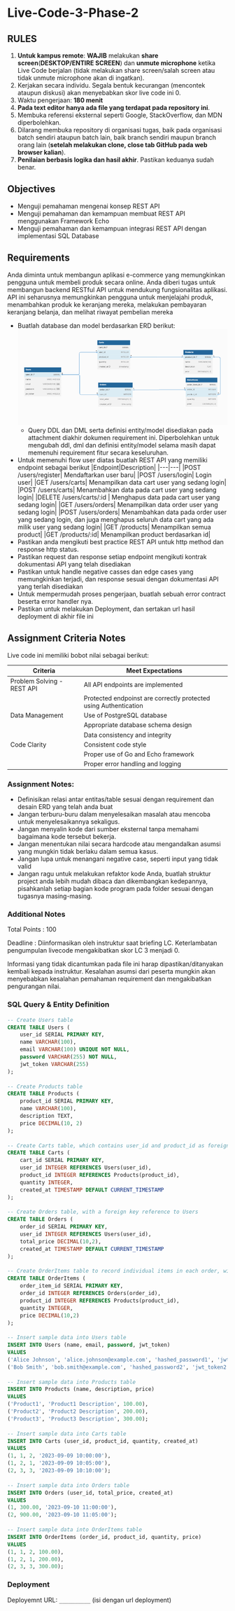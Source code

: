 # Live-Code-3-Phase-2
## RULES
1. **Untuk kampus remote**: **WAJIB** melakukan **share screen**(**DESKTOP/ENTIRE SCREEN**) dan **unmute microphone** ketika Live Code
berjalan (tidak melakukan share screen/salah screen atau tidak unmute microphone akan di ingatkan).
2. Kerjakan secara individu. Segala bentuk kecurangan (mencontek ataupun diskusi) akan menyebabkan skor live code ini 0.
3. Waktu pengerjaan: **180 menit**
4. **Pada text editor hanya ada file yang terdapat pada repository ini**.
5. Membuka referensi eksternal seperti Google, StackOverflow, dan MDN diperbolehkan.
6. Dilarang membuka repository di organisasi tugas, baik pada organisasi batch sendiri ataupun batch lain, baik branch sendiri maupun branch orang
lain (**setelah melakukan clone, close tab GitHub pada web browser kalian**).
7. **Penilaian berbasis logika dan hasil akhir**. Pastikan keduanya sudah benar.

## Objectives
- Menguji pemahaman mengenai konsep REST API
- Menguji pemahaman dan kemampuan membuat REST API menggunakan Framework Echo
- Menguji pemahaman dan kemampuan integrasi REST API dengan implementasi SQL Database

## Requirements
Anda diminta untuk membangun aplikasi e-commerce yang memungkinkan pengguna untuk membeli produk secara online. Anda diberi tugas untuk membangun backend RESTful API untuk mendukung fungsionalitas aplikasi. API ini seharusnya memungkinkan pengguna untuk menjelajahi produk, menambahkan produk ke keranjang mereka, melakukan pembayaran keranjang belanja, dan melihat riwayat pembelian mereka

- Buatlah database dan model berdasarkan ERD berikut:
   ![Alt text](erd.png)
   - Query DDL dan DML serta definisi entity/model disediakan pada attachment diakhir dokumen requirement ini. Diperbolehkan untuk mengubah ddl, dml dan definisi entity/model selama masih dapat memenuhi requirement fitur secara keseluruhan.
- Untuk memenuhi flow user diatas buatlah REST API yang memiliki endpoint sebagai berikut
  |Endpoint|Description|
  |---|---|
  |POST /users/register| Mendaftarkan user baru|
  |POST /users/login| Login user|
  |GET /users/carts| Menampilkan data cart user yang sedang login|
  |POST /users/carts| Menambahkan data pada cart user yang sedang login|
  |DELETE /users/carts/:id | Menghapus data pada cart user yang sedang login|
  |GET /users/orders| Menampilkan data order user yang sedang login|
  |POST /users/orders| Menambahkan data pada order user yang sedang login, dan juga menghapus seluruh data cart yang ada milik user yang sedang login|
  |GET /products| Menampilkan semua product|
  |GET /products/:id| Menampilkan product berdasarkan id|
- Pastikan anda mengikuti best practice REST API untuk http method dan response http status.
- Pastikan request dan response setiap endpoint mengikuti kontrak dokumentasi API yang telah disediakan
- Pastikan untuk handle negative casses dan edge cases yang memungkinkan terjadi, dan response sesuai dengan dokumentasi API yang terlah disediakan
- Untuk mempermudah proses pengerjaan, buatlah sebuah error contract beserta error handler nya.
- Pastikan untuk melakukan Deployment, dan sertakan url hasil deployment di akhir file ini

## Assignment Criteria Notes
Live code ini memiliki bobot nilai sebagai berikut:

|Criteria|Meet Expectations|
|---|---|
|Problem Solving - REST API|All API endpoints are implemented |
|   |Protected endpoinst are correctly protected using Authentication|
|Data Management|Use of PostgreSQL database|
||Appropriate database schema design|
||Data consistency and integrity|
|Code Clarity|Consistent code style|
||Proper use of Go and Echo framework|
||Proper error handling and logging|

### Assignment Notes:
- Definisikan relasi antar entitas/table sesuai dengan requirement dan desain ERD yang telah anda buat
- Jangan terburu-buru dalam menyelesaikan masalah atau mencoba untuk menyelesaikannya sekaligus.
- Jangan menyalin kode dari sumber eksternal tanpa memahami bagaimana kode tersebut bekerja.
- Jangan menentukan nilai secara hardcode atau mengandalkan asumsi yang mungkin tidak berlaku dalam semua kasus.
- Jangan lupa untuk menangani negative case, seperti input yang tidak valid
- Jangan ragu untuk melakukan refaktor kode Anda, buatlah struktur project anda lebih mudah dibaca dan dikembangkan kedepannya, pisahkanlah setiap bagian kode program pada folder sesuai dengan tugasnya masing-masing.

### Additional Notes
Total Points : 100

Deadline : Diinformasikan oleh instruktur saat briefing LC. Keterlambatan pengumpulan livecode mengakibatkan skor LC 3 menjadi 0.

Informasi yang tidak dicantumkan pada file ini harap dipastikan/ditanyakan kembali kepada instruktur. Kesalahan asumsi dari peserta mungkin akan menyebabkan kesalahan pemahaman requirement dan mengakibatkan pengurangan nilai.

### SQL Query & Entity Definition
```sql
-- Create Users table
CREATE TABLE Users (
    user_id SERIAL PRIMARY KEY,
    name VARCHAR(100),
    email VARCHAR(100) UNIQUE NOT NULL,
    password VARCHAR(255) NOT NULL,
    jwt_token VARCHAR(255)
);

-- Create Products table
CREATE TABLE Products (
    product_id SERIAL PRIMARY KEY,
    name VARCHAR(100),
    description TEXT,
    price DECIMAL(10, 2)
);

-- Create Carts table, which contains user_id and product_id as foreign keys
CREATE TABLE Carts (
    cart_id SERIAL PRIMARY KEY,
    user_id INTEGER REFERENCES Users(user_id),
    product_id INTEGER REFERENCES Products(product_id),
    quantity INTEGER,
    created_at TIMESTAMP DEFAULT CURRENT_TIMESTAMP
);

-- Create Orders table, with a foreign key reference to Users
CREATE TABLE Orders (
    order_id SERIAL PRIMARY KEY,
    user_id INTEGER REFERENCES Users(user_id),
    total_price DECIMAL(10,2),
    created_at TIMESTAMP DEFAULT CURRENT_TIMESTAMP
);

-- Create OrderItems table to record individual items in each order, with foreign key references to Orders and Products
CREATE TABLE OrderItems (
    order_item_id SERIAL PRIMARY KEY,
    order_id INTEGER REFERENCES Orders(order_id),
    product_id INTEGER REFERENCES Products(product_id),
    quantity INTEGER,
    price DECIMAL(10,2)
);

-- Insert sample data into Users table
INSERT INTO Users (name, email, password, jwt_token) 
VALUES 
('Alice Johnson', 'alice.johnson@example.com', 'hashed_password1', 'jwt_token1'),
('Bob Smith', 'bob.smith@example.com', 'hashed_password2', 'jwt_token2');

-- Insert sample data into Products table
INSERT INTO Products (name, description, price) 
VALUES 
('Product1', 'Product1 Description', 100.00),
('Product2', 'Product2 Description', 200.00),
('Product3', 'Product3 Description', 300.00);

-- Insert sample data into Carts table
INSERT INTO Carts (user_id, product_id, quantity, created_at) 
VALUES 
(1, 1, 2, '2023-09-09 10:00:00'),
(1, 2, 1, '2023-09-09 10:05:00'),
(2, 3, 3, '2023-09-09 10:10:00');

-- Insert sample data into Orders table
INSERT INTO Orders (user_id, total_price, created_at) 
VALUES 
(1, 300.00, '2023-09-10 11:00:00'),
(2, 900.00, '2023-09-10 11:05:00');

-- Insert sample data into OrderItems table
INSERT INTO OrderItems (order_id, product_id, quantity, price) 
VALUES 
(1, 1, 2, 100.00),
(1, 2, 1, 200.00),
(2, 3, 3, 300.00);
```

### Deployment
Deployemnt URL: `__________` (isi dengan url deployment)


